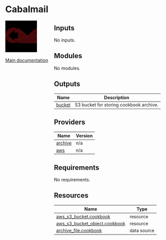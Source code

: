 <!-- BEGIN_TF_DOCS -->
# Cabalmail
<div style="width: 10em; float:left; height: 100%; padding-right: 1em;"><img src="/docs/logo.png" width="100" />
<p><a href="/README.md">Main documentation</a></p>
</div><div style="padding-left: 11em;">



## Inputs

No inputs.
## Modules

No modules.
## Outputs

| Name | Description |
|------|-------------|
| <a name="output_bucket"></a> [bucket](#output\_bucket) | S3 bucket for storing cookbook archive. |
## Providers

| Name | Version |
|------|---------|
| <a name="provider_archive"></a> [archive](#provider\_archive) | n/a |
| <a name="provider_aws"></a> [aws](#provider\_aws) | n/a |
## Requirements

No requirements.
## Resources

| Name | Type |
|------|------|
| [aws_s3_bucket.cookbook](https://registry.terraform.io/providers/hashicorp/aws/latest/docs/resources/s3_bucket) | resource |
| [aws_s3_bucket_object.cookbook](https://registry.terraform.io/providers/hashicorp/aws/latest/docs/resources/s3_bucket_object) | resource |
| [archive_file.cookbook](https://registry.terraform.io/providers/hashicorp/archive/latest/docs/data-sources/file) | data source |

</div>
<!-- END_TF_DOCS -->